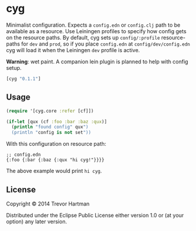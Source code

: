 # cyg

Minimalist configuration. Expects a `config.edn` or `config.clj` path to be
available as a resource. Use Leiningen profiles to specify how config gets on
the resource paths. By default, cyg sets up `config/:profile` resource-paths for
`dev` and `prod`, so if you place `config.edn` at `config/dev/config.edn` cyg
will load it when the Leiningen `dev` profile is active.

**Warning**: wet paint. A companion lein plugin is planned to help with config
setup.

```clojure
[cyg "0.1.1"]
```

## Usage

```clojure
(require '[cyg.core :refer [cf]])

(if-let [qux (cf :foo :bar :baz :qux)]
  (println "found config" qux")
  (println "config is not set"))
```

With this configuration on resource path:

```
;; config.edn
{:foo {:bar {:baz {:qux "hi cyg!"}}}}
```

The above example would print `hi cyg`.

## License

Copyright © 2014 Trevor Hartman

Distributed under the Eclipse Public License either version 1.0 or (at
your option) any later version.
